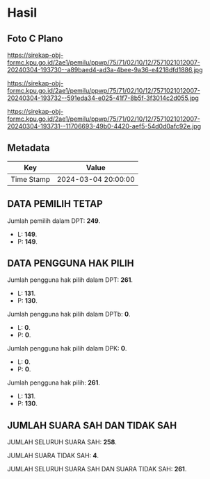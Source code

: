 # Hasil

## Foto C Plano

https://sirekap-obj-formc.kpu.go.id/2ae1/pemilu/ppwp/75/71/02/10/12/7571021012007-20240304-193730--a89baed4-ad3a-4bee-9a36-e4218dfd1886.jpg

https://sirekap-obj-formc.kpu.go.id/2ae1/pemilu/ppwp/75/71/02/10/12/7571021012007-20240304-193732--591eda34-e025-41f7-8b5f-3f3014c2d055.jpg

https://sirekap-obj-formc.kpu.go.id/2ae1/pemilu/ppwp/75/71/02/10/12/7571021012007-20240304-193731--11706693-49b0-4420-aef5-54d0d0afc92e.jpg


## Metadata

| Key        | Value               |
| ---------- | ------------------- |
| Time Stamp | 2024-03-04 20:00:00 |


## DATA PEMILIH TETAP

Jumlah pemilih dalam DPT: **249**.
 * L: **149**.
 * P: **149**.

## DATA PENGGUNA HAK PILIH

Jumlah pengguna hak pilih dalam DPT: **261**.
 * L: **131**.
 * P: **130**.

Jumlah pengguna hak pilih dalam DPTb: **0**.
 * L: **0**.
 * P: **0**.

Jumlah pengguna hak pilih dalam DPK: **0**.
 * L: **0**.
 * P: **0**.

Jumlah pengguna hak pilih: **261**.
 * L: **131**.
 * P: **130**.

## JUMLAH SUARA SAH DAN TIDAK SAH

JUMLAH SELURUH SUARA SAH: **258**.

JUMLAH SUARA TIDAK SAH: **4**.

JUMLAH SELURUH SUARA SAH DAN SUARA TIDAK SAH: **261**.


